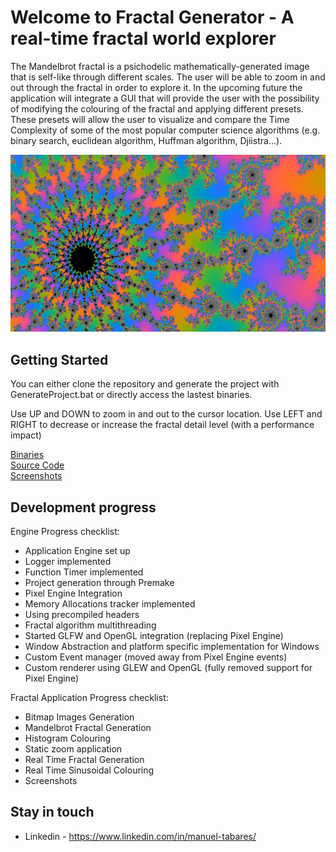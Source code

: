 # Welcome to Fractal Generator - A real-time fractal world explorer

The Mandelbrot fractal is a psichodelic mathematically-generated image that is self-like through different scales. The user will be able to zoom in and out through the fractal in order to explore it. In the upcoming future the application will integrate a GUI that will provide the user with the possibility of modifying the colouring of the fractal and applying different presets. These presets will allow the user to visualize and compare the Time Complexity of some of the most popular computer science algorithms (e.g. binary search, euclidean algorithm, Huffman algorithm, Djiistra...).

![Fractal](screenshots/10_03_Fractal_World_1.jpg)

## Getting Started

You can either clone the repository and generate the project with GenerateProject.bat or directly access the lastest binaries.<br/>

Use UP and DOWN to zoom in and out to the cursor location. Use LEFT and RIGHT to decrease or increase the fractal detail level (with a performance impact)<br/>

[Binaries](https://github.com/ManuCanedo/fractal-generator/tree/master/bin)  
[Source Code](https://github.com/ManuCanedo/fractal-generator/tree/master/src)   
[Screenshots](https://github.com/ManuCanedo/fractal-generator/tree/master/screenshots) 

## Development progress

Engine Progress checklist:
+ Application Engine set up
+ Logger implemented  
+ Function Timer implemented
+ Project generation through Premake
+ Pixel Engine Integration
+ Memory Allocations tracker implemented 
+ Using precompiled headers
+ Fractal algorithm multithreading
+ Started GLFW and OpenGL integration (replacing Pixel Engine)
+ Window Abstraction and platform specific implementation for Windows
+ Custom Event manager (moved away from Pixel Engine events)
+ Custom renderer using GLEW and OpenGL (fully removed support for Pixel Engine)

Fractal Application Progress checklist:
+ Bitmap Images Generation
+ Mandelbrot Fractal Generation
+ Histogram Colouring
+ Static zoom application
+ Real Time Fractal Generation
+ Real Time Sinusoidal Colouring
+ Screenshots

## Stay in touch

+ Linkedin - https://www.linkedin.com/in/manuel-tabares/
